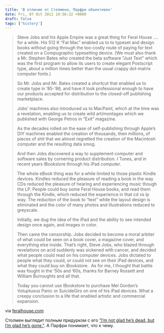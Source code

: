 ```yaml
---
title: 'В отличие от Столмена, Парфри объективен'
date: Fri, 07 Oct 2011 19:56:32 +0000
draft: false
tags: ['history']
---
```


> Steve Jobs and his Apple Empire was a great thing for Feral House …. for a while. His 512 K “Fat Mac” enabled us to to typeset and design books without going through the too-costly route of paying for text created on a Compugraphic typesetting device. (We must also thank a Mr. Stephen Bates who created the beta software “Just Text” which was the first program to allow its users to create elegant Postscript type, about a million times better than the usual crappy dot-matrix computer fonts.)
> 
> So Mr. Jobs and Mr. Bates created a shortcut that enabled us to create type in ’85-’86, and have it look professional enough to have our products accepted for distribution to the closed-off publishing marketplace.
> 
> Jobs’ machines also introduced us to MacPaint, which at the time was a revelation, enabling us to create wild art/montages which we published with George Petros in “Exit” magazine.
> 
> As the decades rolled on the ease of self-publishing through Apple’s DIY machines enabled the creation of thousands, then millions, of pieces of shit that we almost regretted the creation of the Macintosh computer and the resulting data smog.
> 
> And then Jobs discovered a way to supplement computer and software sales by cornering product distribution. I Tunes, and in recent years IBookstore through his iPad computer.
> 
> The whole eBook thing was for a while limited to those plastic Kindle devices. Kindles reduced the pleasure of reading a book in the way CDs reduced the pleasure of hearing and experiencing music though the LP. People could buy some Feral House books, and read them through the Kindle, which reduced the experience in that cd vs lp way. The reduction of the book to “text” while the layout design is eliminated and the color of many photos and illustrations reduced to greyscale.
> 
> Initially, we dug the idea of the iPad and the ability to see intended design once again, and images in color.
> 
> Then came the censorship. Jobs decided to become a moral arbiter of what could be seen on a book cover, a magazine cover, and everything else inside. That’s right, Steve Jobs, who blazed through revelations on acid suddenly was sickened with cancer, and decided what people could read on his computer devices. Jobs dictated to people what they could, or could not see on their iPad devices, and what they could buy on iBookstore.  As for me, I thought that battle was fought in the ’50s and ’60s, thanks for Barney Rossett and William Burroughts and all that.
> 
> Today you cannot use IBookstore to purchase Mel Gordon’s Voluptuous Panic or SuicideGirs on one of his iPad devices. What a creepy conclusion to a life that enabled artistic and commercial expansion.

via [feralhouse.com](http://feralhouse.com/just-before-he-died-he-banned-our-books/)

Столмен выглядит полным придурком с его [“I’m not glad he’s dead, but I’m glad he’s gone.”](http://www.zdnet.com/blog/hardware/richard-m-stallman-on-steve-jobs-im-not-glad-hes-dead-but-im-glad-hes-gone/15275). А Парфри понимает, что к чему.